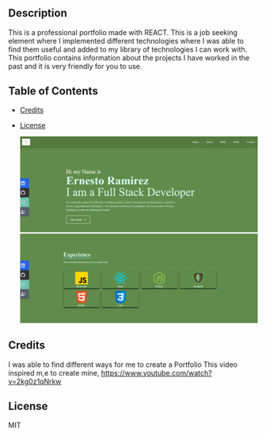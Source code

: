 # <React Portfolio>

## Description

This is a professional portfolio made with REACT. This is a job seeking element where I implemented different technologies where I was able to find them useful and added to my library of technologies I can work with. This portfolio contains information about the projects I have worked in the past and it is very friendly for you to use.

## Table of Contents

- [Credits](#credits)
- [License](#license)

  ![alt text](./src/assets/Screenshot1.png)
  ![alt text](./src/assets/Screenshot2.png)

## Credits

I was able to find different ways for me to create a Portfolio
This video inspired m,e to create mine,
https://www.youtube.com/watch?v=2kg0z1qNrkw

## License

MIT

#
